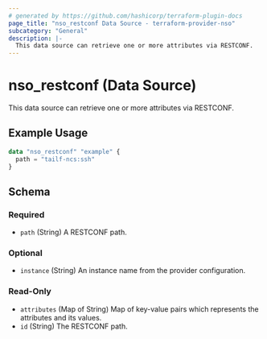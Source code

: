 ```yaml
---
# generated by https://github.com/hashicorp/terraform-plugin-docs
page_title: "nso_restconf Data Source - terraform-provider-nso"
subcategory: "General"
description: |-
  This data source can retrieve one or more attributes via RESTCONF.
---
```


# nso_restconf (Data Source)

This data source can retrieve one or more attributes via RESTCONF.

## Example Usage

```terraform
data "nso_restconf" "example" {
  path = "tailf-ncs:ssh"
}
```

<!-- schema generated by tfplugindocs -->
## Schema

### Required

- `path` (String) A RESTCONF path.

### Optional

- `instance` (String) An instance name from the provider configuration.

### Read-Only

- `attributes` (Map of String) Map of key-value pairs which represents the attributes and its values.
- `id` (String) The RESTCONF path.


